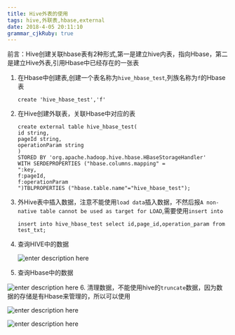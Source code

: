 ```yaml
---
title: Hive外表的使用 
tags: hive,外联表,hbase,external
date: 2018-4-05 20:11:10
grammar_cjkRuby: true
---
```

前言：Hive创建关联hbase表有2种形式,第一是建立hive内表，指向Hbase，第二是建立Hive外表,引用Hbase中已经存在的一张表

 1. 在Hbase中创建表,创建一个表名称为`hive_hbase_test`,列族名称为`f`的Hbase表
	``` shell
	create 'hive_hbase_test','f'
	```
 2. 在Hive创建外联表，关联Hbase中对应的表
	``` shell
	create external table hive_hbase_test(
	id string,
	pageId string,
	operationParam string
	)
	STORED BY 'org.apache.hadoop.hive.hbase.HBaseStorageHandler' 
	WITH SERDEPROPERTIES ("hbase.columns.mapping" = 
	":key,
	f:pageId,
	f:operationParam
	")TBLPROPERTIES ("hbase.table.name"="hive_hbase_test"); 
	```
 3. 外Hive表中插入数据，注意不能使用`load data`插入数据，不然后报`A non-native table cannot be used as target for LOAD`,需要使用`insert into`
	 
	``` shell
	insert into hive_hbase_test select id,page_id,operation_param from test_txt;
	```
 4. 查询HIVE中的数据
	  
	 ![enter description here][1]
	  
 5. 查询Hbase中的数据
  
   ![enter description here][2]
 6. 清理数据，不能使用hive的`truncate`数据，因为数据的存储是有Hbase来管理的，所以可以使用
  
  ![enter description here][3]

  ![enter description here][4]


  [1]: http://zsq-blog-image.oss-cn-beijing.aliyuncs.com/2018/4/16/hive.png "hive数据"
  [2]: http://zsq-blog-image.oss-cn-beijing.aliyuncs.com/2018/4/16/hbase.png "hbase数据"
  [3]: http://zsq-blog-image.oss-cn-beijing.aliyuncs.com/2018/4/16/2018-04-16-1919.png "无法使用HIVE清理数据"
  [4]: http://zsq-blog-image.oss-cn-beijing.aliyuncs.com/2018/4/16/2018-04-16_191953.png "HBase清理数据"
